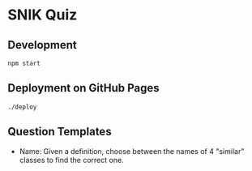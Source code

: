 # SNIK Quiz

## Development
`npm start`

## Deployment on GitHub Pages
`./deploy`

## Question Templates

* Name: Given a definition, choose between the names of 4 "similar" classes to find the correct one.


